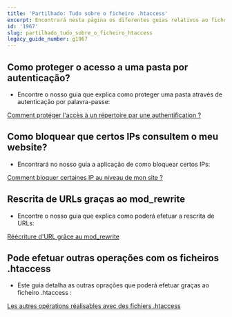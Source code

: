 ```yaml
---
title: 'Partilhado: Tudo sobre o ficheiro .htaccess'
excerpt: Encontrará nesta página os diferentes guias relativos ao ficheiro .htaccess.
id: '1967'
slug: partilhado_tudo_sobre_o_ficheiro_htaccess
legacy_guide_number: g1967
---
```



## Como proteger o acesso a uma pasta por autenticação?

- Encontre o nosso guia que explica como proteger uma pasta através de autenticação por palavra-passe:

[Comment protéger l'accès à un répertoire par une authentification ?](https://www.ovh.com/fr/g1968.mutualise_htaccess_comment_proteger_lacces_a_un_repertoire_par_une_authentification)



## Como bloquear que certos IPs consultem o meu website?

- Encontrará no nosso guia a aplicação de como bloquear certos IPs:

[Comment bloquer certaines IP au niveau de mon site ?](https://www.ovh.com/fr/g1970.mutualise_htaccess_comment_bloquer_certaines_ip_au_niveau_de_mon_site)



## Rescrita de URLs graças ao mod_rewrite

- Encontre o nosso guia que explica como poderá efetuar a rescrita de URLs:

[Réécriture d'URL grâce au mod_rewrite](https://www.ovh.com/fr/g1971.reecriture_durl_grace_au_mod_rewrite)



## Pode efetuar outras operações com os ficheiros .htaccess

- Este guia detalha as outras oprações que poderá efetuar graças ao ficheiro .htaccess :

[Les autres opérations réalisables avec des fichiers .htaccess](https://www.ovh.com/fr/g1972.mutualise_htaccess_les_autres_operations_realisables_avec_des_fichiers_htaccess)


